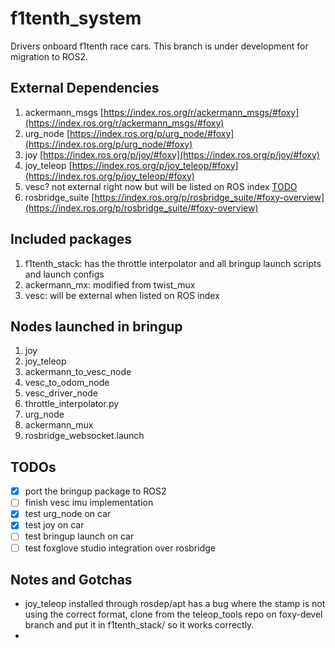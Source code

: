# f1tenth_system
Drivers onboard f1tenth race cars. This branch is under development for migration to ROS2.

## External Dependencies
1. ackermann_msgs [https://index.ros.org/r/ackermann_msgs/#foxy](https://index.ros.org/r/ackermann_msgs/#foxy)
2. urg_node [https://index.ros.org/p/urg_node/#foxy](https://index.ros.org/p/urg_node/#foxy)
3. joy [https://index.ros.org/p/joy/#foxy](https://index.ros.org/p/joy/#foxy)
4. joy_teleop [https://index.ros.org/p/joy_teleop/#foxy](https://index.ros.org/p/joy_teleop/#foxy)
3. vesc? not external right now but will be listed on ROS index [TODO](TODO)
4. rosbridge_suite [https://index.ros.org/p/rosbridge_suite/#foxy-overview](https://index.ros.org/p/rosbridge_suite/#foxy-overview)

## Included packages
1. f1tenth_stack: has the throttle interpolator and all bringup launch scripts and launch configs
2. ackermann_mx: modified from twist_mux
3. vesc: will be external when listed on ROS index

## Nodes launched in bringup
1. joy
2. joy_teleop
3. ackermann_to_vesc_node
4. vesc_to_odom_node
5. vesc_driver_node
6. throttle_interpolator.py
8. urg_node
9. ackermann_mux
10. rosbridge_websocket.launch

## TODOs
- [x] port the bringup package to ROS2
- [ ] finish vesc imu implementation
- [x] test urg_node on car
- [x] test joy on car
- [ ] test bringup launch on car
- [ ] test foxglove studio integration over rosbridge

## Notes and Gotchas
- joy_teleop installed through rosdep/apt has a bug where the stamp is not using the correct format, clone from the teleop_tools repo on foxy-devel branch and put it in f1tenth_stack/ so it works correctly.
- 